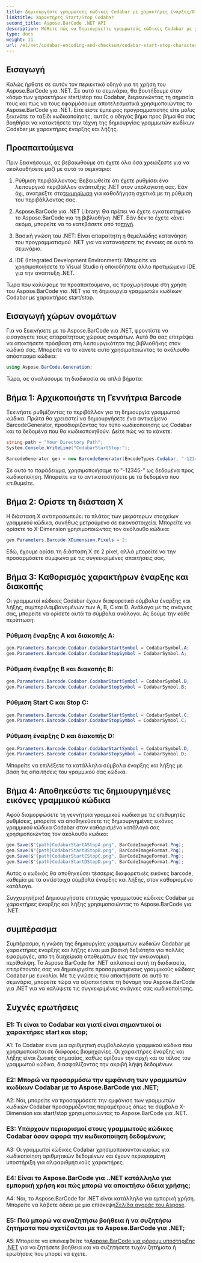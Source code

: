```yaml
---
title: Δημιουργήστε γραμμωτούς κώδικες Codabar με χαρακτήρες έναρξης/διακοπής στο Aspose.BarCode για .NET
linktitle: Χαρακτήρες Start/Stop Codabar
second_title: Aspose.BarCode .NET API
description: Μάθετε πώς να δημιουργείτε γραμμωτούς κώδικες Codabar με χαρακτήρες έναρξης και λήξης χρησιμοποιώντας το Aspose.BarCode για .NET. Ένας βήμα προς βήμα οδηγός για προγραμματιστές.
type: docs
weight: 11
url: /el/net/codabar-encoding-and-checksum/codabar-start-stop-characters/
---
```

## Εισαγωγή

Καλώς ήρθατε σε αυτόν τον περιεκτικό οδηγό για τη χρήση του Aspose.BarCode για .NET. Σε αυτό το σεμινάριο, θα βουτήξουμε στον κόσμο των χαρακτήρων start/stop του Codabar, διερευνώντας τη σημασία τους και πώς να τους εφαρμόσουμε αποτελεσματικά χρησιμοποιώντας το Aspose.BarCode για .NET. Είτε είστε έμπειρος προγραμματιστής είτε μόλις ξεκινάτε το ταξίδι κωδικοποίησης, αυτός ο οδηγός βήμα προς βήμα θα σας βοηθήσει να κατακτήσετε την τέχνη της δημιουργίας γραμμωτών κωδίκων Codabar με χαρακτήρες έναρξης και λήξης.

## Προαπαιτούμενα

Πριν ξεκινήσουμε, ας βεβαιωθούμε ότι έχετε όλα όσα χρειάζεστε για να ακολουθήσετε μαζί με αυτό το σεμινάριο:

1.  Ρύθμιση περιβάλλοντος: Βεβαιωθείτε ότι έχετε ρυθμίσει ένα λειτουργικό περιβάλλον ανάπτυξης .NET στον υπολογιστή σας. Εάν όχι, ανατρέξτε στο[τεκμηρίωση](https://reference.aspose.com/barcode/net/) για καθοδήγηση σχετικά με τη ρύθμιση του περιβάλλοντος σας.

2. Aspose.BarCode για .NET Library: Θα πρέπει να έχετε εγκατεστημένο το Aspose.BarCode για τη βιβλιοθήκη .NET. Εάν δεν το έχετε κάνει ακόμα, μπορείτε να το κατεβάσετε από το[πηγή](https://releases.aspose.com/barcode/net/).

3. Βασική γνώση του .NET: Είναι απαραίτητη η θεμελιώδης κατανόηση του προγραμματισμού .NET για να κατανοήσετε τις έννοιες σε αυτό το σεμινάριο.

4. IDE (Integrated Development Environment): Μπορείτε να χρησιμοποιήσετε το Visual Studio ή οποιοδήποτε άλλο προτιμώμενο IDE για την ανάπτυξη .NET.

Τώρα που καλύψαμε τα προαπαιτούμενα, ας προχωρήσουμε στη χρήση του Aspose.BarCode για .NET για τη δημιουργία γραμμωτών κωδίκων Codabar με χαρακτήρες start/stop.

## Εισαγωγή χώρων ονομάτων

Για να ξεκινήσετε με το Aspose.BarCode για .NET, φροντίστε να εισαγάγετε τους απαραίτητους χώρους ονομάτων. Αυτό θα σας επιτρέψει να αποκτήσετε πρόσβαση στη λειτουργικότητα της βιβλιοθήκης στον κώδικά σας. Μπορείτε να το κάνετε αυτό χρησιμοποιώντας το ακόλουθο απόσπασμα κώδικα:

```csharp
using Aspose.BarCode.Generation;
```

Τώρα, ας αναλύσουμε τη διαδικασία σε απλά βήματα:

## Βήμα 1: Αρχικοποιήστε τη Γεννήτρια Barcode

Ξεκινήστε ρυθμίζοντας το περιβάλλον για τη δημιουργία γραμμωτού κώδικα. Πρώτα θα χρειαστεί να δημιουργήσετε ένα αντικείμενο BarcodeGenerator, προσδιορίζοντας τον τύπο κωδικοποίησης ως Codabar και τα δεδομένα που θα κωδικοποιηθούν. Δείτε πώς να το κάνετε:

```csharp
string path = "Your Directory Path";
System.Console.WriteLine("CodabarStartStop:");

BarcodeGenerator gen = new BarcodeGenerator(EncodeTypes.Codabar, "-12345-");
```

Σε αυτό το παράδειγμα, χρησιμοποιήσαμε το "-12345-" ως δεδομένα προς κωδικοποίηση. Μπορείτε να το αντικαταστήσετε με τα δεδομένα που επιθυμείτε.

## Βήμα 2: Ορίστε τη διάσταση Χ

Η διάσταση Χ αντιπροσωπεύει το πλάτος των μικρότερων στοιχείων γραμμικού κώδικα, συνήθως μετρούμενο σε εικονοστοιχεία. Μπορείτε να ορίσετε το X-Dimension χρησιμοποιώντας τον ακόλουθο κώδικα:

```csharp
gen.Parameters.Barcode.XDimension.Pixels = 2;
```

Εδώ, έχουμε ορίσει τη διάσταση X σε 2 pixel, αλλά μπορείτε να την προσαρμόσετε σύμφωνα με τις συγκεκριμένες απαιτήσεις σας.

## Βήμα 3: Καθορισμός χαρακτήρων έναρξης και διακοπής

Οι γραμμωτοί κώδικες Codabar έχουν διαφορετικά σύμβολα έναρξης και λήξης, συμπεριλαμβανομένων των A, B, C και D. Ανάλογα με τις ανάγκες σας, μπορείτε να ορίσετε αυτά τα σύμβολα ανάλογα. Ας δούμε την κάθε περίπτωση:

### Ρύθμιση έναρξης A και διακοπής A:

```csharp
gen.Parameters.Barcode.Codabar.CodabarStartSymbol = CodabarSymbol.A;
gen.Parameters.Barcode.Codabar.CodabarStopSymbol = CodabarSymbol.A;
```

### Ρύθμιση έναρξης B και διακοπής B:

```csharp
gen.Parameters.Barcode.Codabar.CodabarStartSymbol = CodabarSymbol.B;
gen.Parameters.Barcode.Codabar.CodabarStopSymbol = CodabarSymbol.B;
```

### Ρύθμιση Start C και Stop C:

```csharp
gen.Parameters.Barcode.Codabar.CodabarStartSymbol = CodabarSymbol.C;
gen.Parameters.Barcode.Codabar.CodabarStopSymbol = CodabarSymbol.C;
```

### Ρύθμιση έναρξης D και διακοπής D:

```csharp
gen.Parameters.Barcode.Codabar.CodabarStartSymbol = CodabarSymbol.D;
gen.Parameters.Barcode.Codabar.CodabarStopSymbol = CodabarSymbol.D;
```

Μπορείτε να επιλέξετε τα κατάλληλα σύμβολα έναρξης και λήξης με βάση τις απαιτήσεις του γραμμικού σας κώδικα.

## Βήμα 4: Αποθηκεύστε τις δημιουργημένες εικόνες γραμμικού κώδικα

Αφού διαμορφώσετε τη γεννήτρια γραμμικού κώδικα με τις επιθυμητές ρυθμίσεις, μπορείτε να αποθηκεύσετε τις δημιουργημένες εικόνες γραμμικού κώδικα Codabar στον καθορισμένο κατάλογό σας χρησιμοποιώντας τον ακόλουθο κώδικα:

```csharp
gen.Save($"{path}CodabarStartAStopA.png", BarCodeImageFormat.Png);
gen.Save($"{path}CodabarStartBStopB.png", BarCodeImageFormat.Png);
gen.Save($"{path}CodabarStartCStopC.png", BarCodeImageFormat.Png);
gen.Save($"{path}CodabarStartDStopD.png", BarCodeImageFormat.Png);
```

Αυτός ο κωδικός θα αποθηκεύσει τέσσερις διαφορετικές εικόνες barcode, καθεμία με τα αντίστοιχα σύμβολα έναρξης και λήξης, στον καθορισμένο κατάλογο.

Συγχαρητήρια! Δημιουργήσατε επιτυχώς γραμμωτούς κώδικες Codabar με χαρακτήρες έναρξης και λήξης χρησιμοποιώντας το Aspose.BarCode για .NET.

## συμπέρασμα

Συμπέρασμα, η γνώση της δημιουργίας γραμμωτών κωδικών Codabar με χαρακτήρες έναρξης και λήξης είναι μια βασική δεξιότητα για πολλές εφαρμογές, από τη διαχείριση αποθεμάτων έως την υγειονομική περίθαλψη. Το Aspose.BarCode for .NET απλοποιεί αυτή τη διαδικασία, επιτρέποντάς σας να δημιουργείτε προσαρμοσμένους γραμμικούς κώδικες Codabar με ευκολία. Με τις γνώσεις που αποκτήσατε σε αυτό το σεμινάριο, μπορείτε τώρα να αξιοποιήσετε τη δύναμη του Aspose.BarCode για .NET για να καλύψετε τις συγκεκριμένες ανάγκες σας κωδικοποίησης.

## Συχνές ερωτήσεις

### Ε1: Τι είναι το Codabar και γιατί είναι σημαντικοί οι χαρακτήρες start και stop;

A1: Το Codabar είναι μια αριθμητική συμβολολογία γραμμικού κώδικα που χρησιμοποιείται σε διάφορες βιομηχανίες. Οι χαρακτήρες έναρξης και λήξης είναι ζωτικής σημασίας, καθώς ορίζουν την αρχή και το τέλος του γραμμωτού κώδικα, διασφαλίζοντας την ακριβή λήψη δεδομένων.

### Ε2: Μπορώ να προσαρμόσω την εμφάνιση των γραμμωτών κωδίκων Codabar με το Aspose.BarCode για .NET;

A2: Ναι, μπορείτε να προσαρμόσετε την εμφάνιση των γραμμωτών κωδικών Codabar προσαρμόζοντας παραμέτρους όπως τα σύμβολα X-Dimension και start/stop χρησιμοποιώντας το Aspose.BarCode για .NET.

### Ε3: Υπάρχουν περιορισμοί στους γραμμωτούς κώδικες Codabar όσον αφορά την κωδικοποίηση δεδομένων;

A3: Οι γραμμωτοί κώδικες Codabar χρησιμοποιούνται κυρίως για κωδικοποίηση αριθμητικών δεδομένων και έχουν περιορισμένη υποστήριξη για αλφαριθμητικούς χαρακτήρες.

### Ε4: Είναι το Aspose.BarCode για ..NET κατάλληλο για εμπορική χρήση και πώς μπορώ να αποκτήσω άδεια χρήσης;

 A4: Ναι, το Aspose.BarCode for .NET είναι κατάλληλο για εμπορική χρήση. Μπορείτε να λάβετε άδεια με μια επίσκεψη[Σελίδα αγοράς του Aspose](https://purchase.aspose.com/buy).

### Ε5: Πού μπορώ να αναζητήσω βοήθεια ή να συζητήσω ζητήματα που σχετίζονται με το Aspose.BarCode για .NET;

 A5: Μπορείτε να επισκεφθείτε το[Aspose.BarCode για φόρουμ υποστήριξης .NET](https://forum.aspose.com/c/barcode/13) για να ζητήσετε βοήθεια και να συζητήσετε τυχόν ζητήματα ή ερωτήσεις που μπορεί να έχετε.